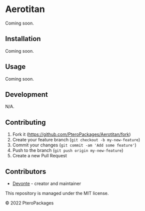 # Aerotitan
Coming soon.

## Installation
Coming soon.

## Usage
Coming soon.

## Development
N/A.

## Contributing
1. Fork it (<https://github.com/PteroPackages/Aerotitan/fork>)
2. Create your feature branch (`git checkout -b my-new-feature`)
3. Commit your changes (`git commit -am 'Add some feature'`)
4. Push to the branch (`git push origin my-new-feature`)
5. Create a new Pull Request

## Contributors
- [Devonte](https://github.com/devnote-dev) - creator and maintainer

This repository is managed under the MIT license.

© 2022 PteroPackages
